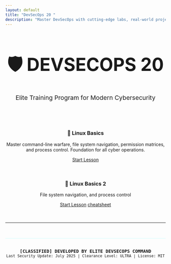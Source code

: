 ```yaml
---
layout: default
title: "DevSecOps 20 "
description: "Master DevSecOps with cutting-edge labs, real-world projects, and advanced cybersecurity practices"
---
```


<div class="cyber-background"></div>
<div class="floating-particles">
  <div class="particle" style="left: 10%; animation-delay: 0s;"></div>
  <div class="particle" style="left: 20%; animation-delay: 1s;"></div>
  <div class="particle" style="left: 30%; animation-delay: 2s;"></div>
  <div class="particle" style="left: 40%; animation-delay: 3s;"></div>
  <div class="particle" style="left: 50%; animation-delay: 4s;"></div>
  <div class="particle" style="left: 60%; animation-delay: 5s;"></div>
  <div class="particle" style="left: 70%; animation-delay: 0.5s;"></div>
  <div class="particle" style="left: 80%; animation-delay: 1.5s;"></div>
  <div class="particle" style="left: 90%; animation-delay: 2.5s;"></div>
  <div class="particle" style="left: 15%; animation-delay: 6s;"></div>
  <div class="particle" style="left: 25%; animation-delay: 7s;"></div>
  <div class="particle" style="left: 35%; animation-delay: 8s;"></div>
  <div class="particle" style="left: 45%; animation-delay: 9s;"></div>
  <div class="particle" style="left: 55%; animation-delay: 10s;"></div>
  <div class="particle" style="left: 65%; animation-delay: 11s;"></div>
  <div class="particle" style="left: 75%; animation-delay: 12s;"></div>
  <div class="particle" style="left: 85%; animation-delay: 13s;"></div>
  <div class="particle" style="left: 95%; animation-delay: 14s;"></div>
</div>


<header style="text-align:center; margin-top:3rem; margin-bottom:2rem;">
  <h1 class="glitch" data-text="DEVSECOPS 20" style="font-size:3.5rem;">🛡️ DEVSECOPS 20</h1>
  <p style="color:var(--text-secondary); font-size:1.2rem; margin-top:1rem;">Elite Training Program for Modern Cybersecurity</p>
</header>


<section style="max-width:900px; margin:0 auto 3rem auto;">
  <h2 style="text-align:center; margin-bottom:2rem; background:var(--cyber-gradient); -webkit-background-clip:text; -webkit-text-fill-color:transparent; background-clip:text; text-transform:uppercase; letter-spacing:2px;">Lessons</h2>
  <div class="course-modules">
    <div class="module" style="text-align:center;">
      <h3>🐧 Linux Basics</h3>
       <p>Master command-line warfare, file system navigation, permission matrices, and process control. Foundation for all cyber operations.</p>
      <a href="lessons/01-linux-basics/" class="btn btn-success">Start Lesson</a>
    </div>
    <br>
    <br>
     <div class="module" style="text-align:center;">
      <h3>🐧 Linux Basics 2 </h3>
            <p>File system navigation, and process control </p>
      <a href="lessons/02-linux-basics/" class="btn btn-success">Start Lesson</a>
      <a href="docs/linux-cheatsheet/" class="btn btn-success">cheatsheet</a>
    </div>
    <!--
    To add more lessons, copy the block above and update the folder and title.
    Example:
    <div class="module" style="text-align:center;">
      <h3>📜 Bash Scripting</h3>
      <p>Deploy automated bash protocols, handle system errors, and construct robust automation scripts for cyber warfare operations.</p>
      <a href="lessons/02-bash-scripting/" class="btn btn-success">Start Lesson</a>
    </div>
    -->
  </div>
</section>

---

<div style="text-align: center; color: var(--text-muted); margin: 3rem 0; font-family: monospace; border-top: 1px solid rgba(0, 245, 255, 0.2); padding-top: 2rem;">
  <strong style="color: var(--neon-blue);">[CLASSIFIED] DEVELOPED BY ELITE DEVSECOPS COMMAND</strong><br>
  <small>Last Security Update: July 2025 | Clearance Level: ULTRA | License: MIT</small>
</div>

<script>
// Ultra Enhanced interactive functionality for cyber theme
document.addEventListener('DOMContentLoaded', function() {
  // Enhanced progress bar animations with staggered timing
  const progressBars = document.querySelectorAll('.progress-fill');
  const observer = new IntersectionObserver((entries) => {
    entries.forEach((entry, index) => {
      if (entry.isIntersecting) {
        setTimeout(() => {
          const randomProgress = Math.random() * 60 + 20; // 20-80%
          entry.target.style.width = randomProgress + '%';
          entry.target.style.animation = 'shimmer 2.5s infinite, gradientShift 3s ease-in-out infinite';
        }, index * 200);
      }
    });
  }, { threshold: 0.1 });
  
  progressBars.forEach(bar => observer.observe(bar));
  
  // Enhanced glitch effect with sound simulation
  const glitchElements = document.querySelectorAll('.glitch');
  glitchElements.forEach(el => {
    el.addEventListener('mouseenter', function() {
      this.style.animation = 'glitch-1 0.5s infinite, glitchFloat 0.5s infinite';
      this.style.filter = 'brightness(1.5) contrast(1.2)';
      setTimeout(() => {
        this.style.animation = '';
        this.style.filter = '';
      }, 1500);
    });
  });
  
  // Enhanced typing effect with cyber styling
  const progressText = document.querySelector('.progress-container p');
  if (progressText) {
    const originalText = progressText.textContent;
    progressText.textContent = '';
    let i = 0;
    const typeWriter = () => {
      if (i < originalText.length) {
        progressText.textContent += originalText.charAt(i);
        progressText.style.textShadow = `0 0 10px rgba(0, 245, 255, ${0.5 + Math.random() * 0.5})`;
        i++;
        setTimeout(typeWriter, 30);
      } else {
        progressText.style.textShadow = '0 0 20px rgba(0, 245, 255, 0.8)';
      }
    };
    setTimeout(typeWriter, 1000);
  }
  
  // Enhanced dynamic particle system
  function createParticle() {
    const particle = document.createElement('div');
    particle.className = 'particle';
    particle.style.left = Math.random() * 100 + '%';
    particle.style.top = Math.random() * 100 + '%';
    particle.style.animationDuration = (Math.random() * 4 + 4) + 's';
    particle.style.animationDelay = Math.random() * 2 + 's';
    
    // Random particle colors
    const colors = ['var(--neon-blue)', 'var(--neon-purple)', 'var(--neon-green)', 'var(--neon-pink)', 'var(--neon-yellow)'];
    particle.style.background = colors[Math.floor(Math.random() * colors.length)];
    
    document.querySelector('.floating-particles').appendChild(particle);
    
    setTimeout(() => {
      if (particle.parentNode) {
        particle.remove();
      }
    }, 8000);
  }
  
  // Create particles with varying intervals
  setInterval(createParticle, 1500);
  setInterval(() => createParticle(), 3000);
  
  // Enhanced button interactions
  const buttons = document.querySelectorAll('.btn');
  buttons.forEach(btn => {
    btn.addEventListener('mouseenter', function() {
      this.style.transform = 'translateY(-5px) scale(1.1)';
      this.style.boxShadow = '0 0 40px rgba(0, 245, 255, 0.8)';
    });
    
    btn.addEventListener('mouseleave', function() {
      this.style.transform = '';
      this.style.boxShadow = '';
    });
    
    btn.addEventListener('click', function() {
      // Create ripple effect
      const ripple = document.createElement('div');
      ripple.style.position = 'absolute';
      ripple.style.borderRadius = '50%';
      ripple.style.background = 'rgba(0, 245, 255, 0.6)';
      ripple.style.transform = 'scale(0)';
      ripple.style.animation = 'ripple 0.6s linear';
      ripple.style.left = '50%';
      ripple.style.top = '50%';
      ripple.style.width = '20px';
      ripple.style.height = '20px';
      ripple.style.marginLeft = '-10px';
      ripple.style.marginTop = '-10px';
      ripple.style.pointerEvents = 'none';
      
      this.appendChild(ripple);
      
      setTimeout(() => {
        ripple.remove();
      }, 600);
    });
  });
  
  // Add ripple animation
  const style = document.createElement('style');
  style.textContent = `
    @keyframes ripple {
      to {
        transform: scale(4);
        opacity: 0;
      }
    }
  `;
  document.head.appendChild(style);
  
  // Enhanced module hover effects
  const modules = document.querySelectorAll('.module');
  modules.forEach(module => {
    module.addEventListener('mouseenter', function() {
      this.style.transform = 'translateY(-20px) scale(1.05)';
      this.style.boxShadow = '0 0 50px rgba(0, 245, 255, 0.6)';
      this.style.borderColor = 'var(--neon-blue)';
    });
    
    module.addEventListener('mouseleave', function() {
      this.style.transform = '';
      this.style.boxShadow = '';
      this.style.borderColor = '';
    });
  });
  
  // Enhanced stat card interactions
  const statCards = document.querySelectorAll('.stat-card');
  statCards.forEach(card => {
    card.addEventListener('mouseenter', function() {
      this.style.transform = 'translateY(-15px) scale(1.08)';
      this.style.boxShadow = '0 0 60px rgba(0, 245, 255, 0.7)';
    });
    
    card.addEventListener('mouseleave', function() {
      this.style.transform = '';
      this.style.boxShadow = '';
    });
  });
  
  // Add parallax effect to background
  window.addEventListener('scroll', function() {
    const scrolled = window.pageYOffset;
    const parallax = document.querySelector('.cyber-background');
    if (parallax) {
      parallax.style.transform = `translateY(${scrolled * 0.5}px)`;
    }
  });
  
  // Add mouse tracking effect
  document.addEventListener('mousemove', function(e) {
    const particles = document.querySelectorAll('.particle');
    const mouseX = e.clientX / window.innerWidth;
    const mouseY = e.clientY / window.innerHeight;
    
    particles.forEach((particle, index) => {
      const speed = (index % 3 + 1) * 0.5;
      const x = (mouseX - 0.5) * speed * 20;
      const y = (mouseY - 0.5) * speed * 20;
      particle.style.transform += ` translate(${x}px, ${y}px)`;
    });
  });
  
  // Add cyber sound effects simulation (visual feedback)
  const links = document.querySelectorAll('a');
  links.forEach(link => {
    link.addEventListener('click', function(e) {
      // Create a brief flash effect
      const flash = document.createElement('div');
      flash.style.position = 'fixed';
      flash.style.top = '0';
      flash.style.left = '0';
      flash.style.width = '100%';
      flash.style.height = '100%';
      flash.style.background = 'rgba(0, 245, 255, 0.1)';
      flash.style.pointerEvents = 'none';
      flash.style.zIndex = '9999';
      flash.style.animation = 'flash 0.3s ease-out';
      
      document.body.appendChild(flash);
      
      setTimeout(() => {
        flash.remove();
      }, 300);
    });
  });
  
  // Add flash animation
  const flashStyle = document.createElement('style');
  flashStyle.textContent = `
    @keyframes flash {
      0% { opacity: 0; }
      50% { opacity: 1; }
      100% { opacity: 0; }
    }
  `;
  document.head.appendChild(flashStyle);
  
  // Enhanced table row interactions
  const tableRows = document.querySelectorAll('tr');
  tableRows.forEach(row => {
    row.addEventListener('mouseenter', function() {
      this.style.background = 'rgba(0, 245, 255, 0.15)';
      this.style.transform = 'scale(1.02)';
      this.style.boxShadow = '0 0 20px rgba(0, 245, 255, 0.3)';
    });
    
    row.addEventListener('mouseleave', function() {
      this.style.background = '';
      this.style.transform = '';
      this.style.boxShadow = '';
    });
  });
  
  // Add cyber loading animation
  window.addEventListener('load', function() {
    document.body.style.opacity = '0';
    document.body.style.transition = 'opacity 1s ease-in';
    
    setTimeout(() => {
      document.body.style.opacity = '1';
    }, 100);
  });
});
</script>
